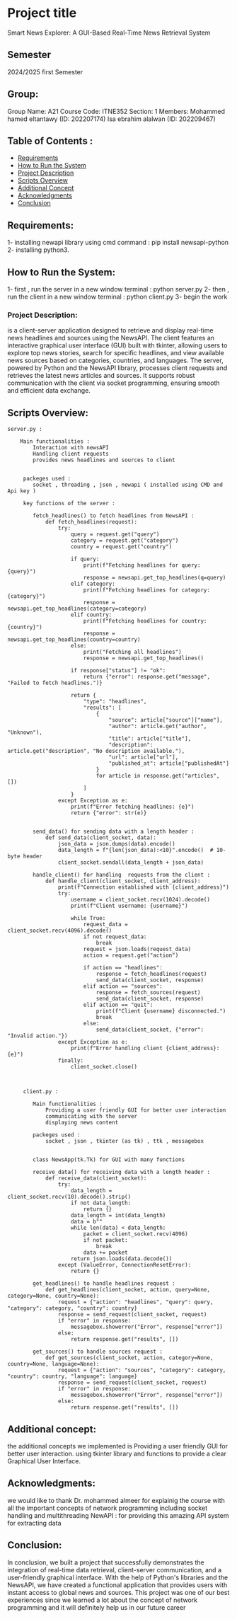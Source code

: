 # Project title  
Smart News Explorer: A GUI-Based Real-Time News Retrieval System

## Semester 
2024/2025 first Semester

## Group: 
Group Name: A21
Course Code: ITNE352
Section: 1
Members:
Mohammed hamed eltantawy (ID: 202207174)
Isa ebrahim alalwan (ID: 202209467)

## Table of Contents :
- [Requirements](#requirements)
- [How to Run the System](#how-to-run-the-system)
- [Project Description](#project-description)
- [Scripts Overview](#scripts-overview)
- [Additional Concept](#additional-concept)
- [Acknowledgments](#acknowledgments)
- [Conclusion](#conclusion)

## Requirements: 
 1- installing newapi library using cmd command : pip install newsapi-python 
 2- installing python3.


## How to Run the System: 
 1- first , run the server in a new window terminal : python server.py
 2- then , run the client in a new window terminal :  python client.py
 3- begin the work

### Project Description: 
is a client-server application designed to retrieve and display real-time news headlines and sources using the NewsAPI.
The client features an interactive graphical user interface (GUI) built with tkinter, allowing users to explore top news stories, search for specific headlines, and view available news sources based on categories, countries, and languages.
The server, powered by Python and the NewsAPI library, processes client requests and retrieves the latest news articles and sources. It supports robust communication with the client via socket programming, ensuring smooth and efficient data exchange. 

## Scripts Overview: 

    server.py : 

        Main functionalities : 
            Interaction with newsAPI
            Handling client requests
            provides news headlines and sources to client 
            

         packeges used :  
            socket , threading , json , newapi ( installed using CMD and Api key ) 

         key functions of the server :

            fetch_headlines() to fetch headlines from NewsAPI : 
                def fetch_headlines(request):
                    try:
                        query = request.get("query")
                        category = request.get("category")
                        country = request.get("country")

                        if query:
                            print(f"Fetching headlines for query: {query}")
                            response = newsapi.get_top_headlines(q=query)
                        elif category:
                            print(f"Fetching headlines for category: {category}")
                            response = newsapi.get_top_headlines(category=category)
                        elif country:
                            print(f"Fetching headlines for country: {country}")
                            response = newsapi.get_top_headlines(country=country)
                        else:
                            print("Fetching all headlines")
                            response = newsapi.get_top_headlines()

                        if response["status"] != "ok":
                            return {"error": response.get("message", "Failed to fetch headlines.")}

                        return {
                            "type": "headlines",
                            "results": [
                                {
                                    "source": article["source"]["name"],
                                    "author": article.get("author", "Unknown"),
                                    "title": article["title"],
                                    "description": article.get("description", "No description available."),
                                    "url": article["url"],
                                    "published_at": article["publishedAt"]
                                }
                                for article in response.get("articles", [])
                            ]
                        }
                    except Exception as e:
                        print(f"Error fetching headlines: {e}")
                        return {"error": str(e)}


            send_data() for sending data with a length header : 
                def send_data(client_socket, data):
                    json_data = json.dumps(data).encode()
                    data_length = f"{len(json_data):<10}".encode()  # 10-byte header
                    client_socket.sendall(data_length + json_data)
            
            handle_client() for handling  requests from the client : 
                def handle_client(client_socket, client_address):
                    print(f"Connection established with {client_address}")
                    try:
                        username = client_socket.recv(1024).decode()
                        print(f"Client username: {username}")

                        while True:
                            request_data = client_socket.recv(4096).decode()
                            if not request_data:
                                break
                            request = json.loads(request_data)
                            action = request.get("action")

                            if action == "headlines":
                                response = fetch_headlines(request)
                                send_data(client_socket, response)
                            elif action == "sources":
                                response = fetch_sources(request)
                                send_data(client_socket, response)
                            elif action == "quit":
                                print(f"Client {username} disconnected.")
                                break
                            else:
                                send_data(client_socket, {"error": "Invalid action."})
                    except Exception as e:
                        print(f"Error handling client {client_address}: {e}")
                    finally:
                        client_socket.close()


        
         client.py :

            Main functionalities : 
                Providing a user friendly GUI for better user interaction
                communicating with the server
                displaying news content 

            packeges used :  
                socket , json , tkinter (as tk) , ttk , messagebox 


            class NewsApp(tk.Tk) for GUI with many functions 
            
            receive_data() for receiving data with a length header :
                def receive_data(client_socket):
                    try:
                        data_length = client_socket.recv(10).decode().strip()
                        if not data_length:
                            return {}
                        data_length = int(data_length)
                        data = b""
                        while len(data) < data_length:
                            packet = client_socket.recv(4096)
                            if not packet:
                                break
                            data += packet
                        return json.loads(data.decode())
                    except (ValueError, ConnectionResetError):
                        return {}

            get_headlines() to handle headlines request : 
                def get_headlines(client_socket, action, query=None, category=None, country=None):
                    request = {"action": "headlines", "query": query, "category": category, "country": country}
                    response = send_request(client_socket, request)
                    if "error" in response:
                        messagebox.showerror("Error", response["error"])
                    else:
                        return response.get("results", [])
            
            get_sources() to handle sources request :
                def get_sources(client_socket, action, category=None, country=None, language=None):
                    request = {"action": "sources", "category": category, "country": country, "language": language}
                    response = send_request(client_socket, request)
                    if "error" in response:
                        messagebox.showerror("Error", response["error"])
                    else:
                        return response.get("results", [])
            


## Additional concept: 
the additional concepts we implemented is Providing a user friendly GUI for better user interaction. using tkinter library and functions to provide a clear Graphical User Interface.

## Acknowledgments:
we would like to thank Dr. mohammed almeer for explainig the course with all the important concepts of network programming including socket handling and multithreading
NewAPI : for providing this amazing API system for extracting data

## Conclusion: 
In conclusion, we built a project that successfully demonstrates the integration of real-time data retrieval, client-server communication, and a user-friendly graphical interface. With the help of Python's libraries and the NewsAPI, we have created a functional application that provides users with instant access to global news and sources. This project was one of our best experiences since we learned a lot about the concept of network programming and it will definitely help us in our future career
